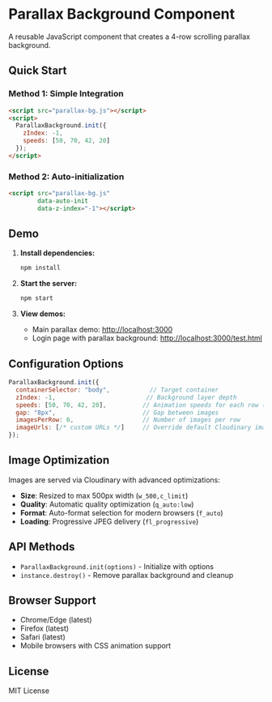 
# Parallax Background Component

A reusable JavaScript component that creates a 4-row scrolling parallax background.

## Quick Start

### Method 1: Simple Integration
```html
<script src="parallax-bg.js"></script>
<script>
  ParallaxBackground.init({
    zIndex: -1,
    speeds: [50, 70, 42, 20]
  });
</script>
```

### Method 2: Auto-initialization
```html
<script src="parallax-bg.js" 
        data-auto-init 
        data-z-index="-1"></script>
```

## Demo

1. **Install dependencies:**
   ```bash
   npm install
   ```

2. **Start the server:**
   ```bash
   npm start
   ```

3. **View demos:**
   - Main parallax demo: [http://localhost:3000](http://localhost:3000)
   - Login page with parallax background: [http://localhost:3000/test.html](http://localhost:3000/test.html)

## Configuration Options

```javascript
ParallaxBackground.init({
  containerSelector: "body",           // Target container
  zIndex: -1,                         // Background layer depth
  speeds: [50, 70, 42, 20],          // Animation speeds for each row (seconds)
  gap: "8px",                        // Gap between images
  imagesPerRow: 6,                   // Number of images per row
  imageUrls: [/* custom URLs */]     // Override default Cloudinary images
});
```

## Image Optimization

Images are served via Cloudinary with advanced optimizations:
- **Size**: Resized to max 500px width (`w_500,c_limit`)
- **Quality**: Automatic quality optimization (`q_auto:low`)
- **Format**: Auto-format selection for modern browsers (`f_auto`)
- **Loading**: Progressive JPEG delivery (`fl_progressive`)

## API Methods

- `ParallaxBackground.init(options)` - Initialize with options
- `instance.destroy()` - Remove parallax background and cleanup

## Browser Support

- Chrome/Edge (latest)
- Firefox (latest)
- Safari (latest)
- Mobile browsers with CSS animation support

## License

MIT License